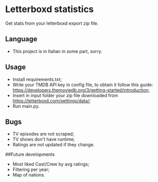 # Letterboxd statistics
Get stats from your letterboxd export zip file.

## Language
- This project is in Italian in some part, sorry.

## Usage
- Install requirements.txt;
- Write your TMDB API key in config file, to obtain it follow this guide: https://developers.themoviedb.org/3/getting-started/introduction;
- Insert in input folder your zip file downloaded from https://letterboxd.com/settings/data/;
- Run main.py.

## Bugs
- TV episodes are not scraped;
- TV shows don't have runtime;
- Ratings are not updated if they change.

##Future developments
- Most liked Cast/Crew by avg ratings;
- Filtering per year;
- Map of nations.
